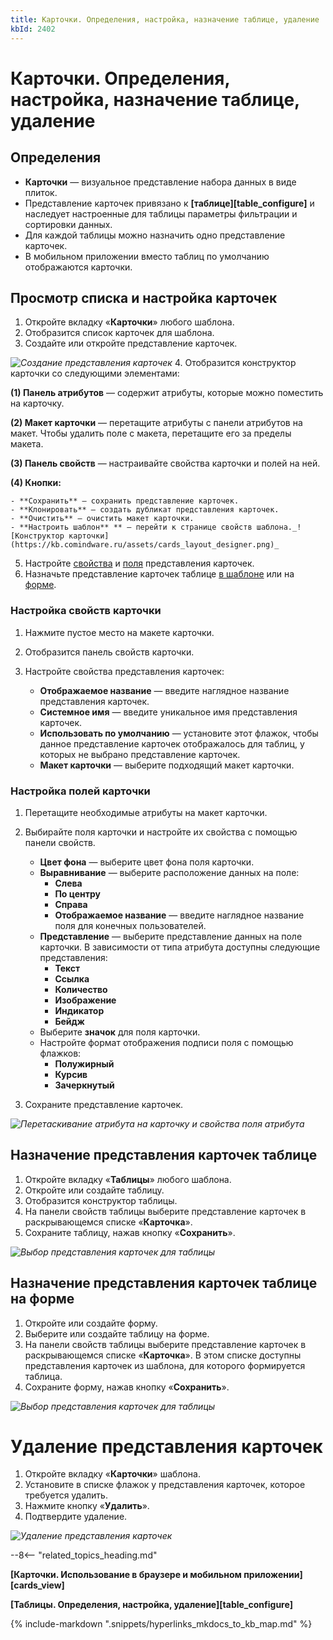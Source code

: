 ```yaml
---
title: Карточки. Определения, настройка, назначение таблице, удаление
kbId: 2402
---
```


# Карточки. Определения, настройка, назначение таблице, удаление

## Определения

- **Карточки** — визуальное представление набора данных в виде плиток.
- Представление карточек привязано к **[таблице][table_configure]** и наследует настроенные для таблицы параметры фильтрации и сортировки данных.
- Для каждой таблицы можно назначить одно представление карточек.
- В мобильном приложении вместо таблиц по умолчанию отображаются карточки.

## Просмотр списка и настройка карточек

1. Откройте вкладку «**Карточки**» любого шаблона.
2. Отобразится список карточек для шаблона.
3. Создайте или откройте представление карточек.

_![Создание представления карточек](https://kb.comindware.ru/assets/cards_layout_create.png)_
4. Отобразится конструктор карточки со следующими элементами:

**(1) Панель атрибутов** — содержит атрибуты, которые можно поместить на карточку.

**(2) Макет карточки** — перетащите атрибуты с панели атрибутов на макет. Чтобы удалить поле с макета, перетащите его за пределы макета.

**(3) Панель свойств** — настраивайте свойства карточки и полей на ней.

**(4) Кнопки:**

    - **Сохранить** — сохранить представление карточек.
    - **Клонировать** — создать дубликат представления карточек.
    - **Очистить** — очистить макет карточки.
    - **Настроить шаблон** *‌* — перейти к странице свойств шаблона._![Конструктор карточки](https://kb.comindware.ru/assets/cards_layout_designer.png)_
5. Настройте [свойства](#настройка-свойств-карточки) и [поля](#настройка-полей-карточки) представления карточек.
6. Назначьте представление карточек таблице [в шаблоне](#cards_configure_assign_to_table) или на [форме](#cards_configure_assign_to_form_table).

### Настройка свойств карточки

1. Нажмите пустое место на макете карточки.
2. Отобразится панель свойств карточки.
3. Настройте свойства представления карточек:

    - **Отображаемое название** — введите наглядное название представления карточек.
    - **Системное имя** — введите уникальное имя представления карточек.
    - **Использовать по умолчанию** — установите этот флажок, чтобы данное представление карточек отображалось для таблиц, у которых не выбрано представление карточек.
    - **Макет карточки** — выберите подходящий макет карточки.

### Настройка полей карточки

1. Перетащите необходимые атрибуты на макет карточки.
2. Выбирайте поля карточки и настройте их свойства с помощью панели свойств.

    - **Цвет фона** — выберите цвет фона поля карточки.
    - **Выравнивание** — выберите расположение данных на поле:
        - **Слева**
        - **По центру**
        - **Справа**
        - **Отображаемое название** — введите наглядное название поля для конечных пользователей.
    - **Представление** — выберите представление данных на поле карточки. В зависимости от типа атрибута доступны следующие представления:
        - **Текст**
        - **Ссылка**
        - **Количество**
        - **Изображение**
        - **Индикатор**
        - **Бейдж**
    - Выберите **значок** для поля карточки.
    - Настройте формат отображения подписи поля с помощью флажков:
        - **Полужирный**
        - **Курсив**
        - **Зачеркнутый**
3. Сохраните представление карточек.

_![Перетаскивание атрибута на карточку и свойства поля атрибута](https://kb.comindware.ru/assets/cards_layout_add_attribute.png)_

## Назначение представления карточек таблице

1. Откройте вкладку «**Таблицы**» любого шаблона.
2. Откройте или создайте таблицу.
3. Отобразится конструктор таблицы.
4. На панели свойств таблицы выберите представление карточек в раскрывающемся списке «**Карточка**».
5. Сохраните таблицу, нажав кнопку «**Сохранить**».

_![Выбор представления карточек для таблицы](https://kb.comindware.ru/assets/cards_select_for_table.png)_

## Назначение представления карточек таблице на форме

1. Откройте или создайте форму.
2. Выберите или создайте таблицу на форме.
3. На панели свойств таблицы выберите представление карточек в раскрывающемся списке «**Карточка**». В этом списке доступны представления карточек из шаблона, для которого формируется таблица.
4. Сохраните форму, нажав кнопку «**Сохранить**».

_![Выбор представления карточек для таблицы](https://kb.comindware.ru/assets/cards_select_for_table_on_form.png)_

# Удаление представления карточек

1. Откройте вкладку «**Карточки**» шаблона.
2. Установите в списке флажок у представления карточек, которое требуется удалить.
3. Нажмите кнопку «**Удалить**».
4. Подтвердите удаление.

_![Удаление представления карточек](https://kb.comindware.ru/assets/cards_layout_delete.png)_

--8<-- "related_topics_heading.md"

**[Карточки. Использование в браузере и мобильном приложении][cards_view]**

**[Таблицы. Определения, настройка, удаление][table_configure]**

{% include-markdown ".snippets/hyperlinks_mkdocs_to_kb_map.md" %}
